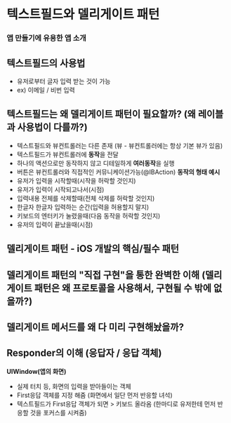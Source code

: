 # 텍스트필드와 델리게이트 패턴
### 앱 만들기에 유용한 앱 소개
## 텍스트필드의 사용법
- 유저로부터 글자 입력 받는 것이 가능
- ex) 이메일 / 비번 입력
## 텍스트필드는 왜 델리게이트 패턴이 필요할까? (왜 레이블과 사용법이 다를까?)
- 텍스트필드와 뷰컨트롤러는 다른 존재 (뷰 - 뷰컨트롤러에는 항상 기본 뷰가 있음)
- 텍스트필드가 뷰컨트롤러에 **동작**을 전달
- 하나의 액션으로만 동작하지 않고 디테일하게 **여러동작**을 실행
- 버튼은 뷰컨트롤러와 직접적인 커뮤니케이션가능(@IBAction)
**동작의 형태 예시**
- 유저가 입력을 시작할때(시작을 허락할 것인지)
- 유저가 입력이 시작되고나서(시점)
- 입력내용 전체를 삭제할때(전체 삭제를 허락할 것인지)
- 한글자 한글자 입력하는 순간(입력을 허용할지 말지)
- 키보드의 엔터키가 눌렸을때(다음 동작을 허락할 것인지)
- 유저의 입력이 끝났을때(시점)
## 델리게이트 패턴 - iOS 개발의 핵심/필수 패턴
## 델리게이트 패턴의 "직접 구현"을 통한 완벽한 이해 (델리게이트 패턴은 왜 프로토콜을 사용해서, 구현될 수 밖에 없을까?)
## 델리게이트 메서드를 왜 다 미리 구현해놨을까?
## Responder의 이해 (응답자 / 응답 객체)
**UIWindow(앱의 화면)** 
- 실제 터치 등, 화면의 입력을 받아들이는 객체
- First응답 객체를 지정 해줌 (화면에서 일단 먼저 반응할 녀석)
- 텍스트필드가 First응답 객체가 되면 > 키보드 올라옴 (한마디로 유저한테 먼저 반응할 것을 포커스를 시켜줌)
